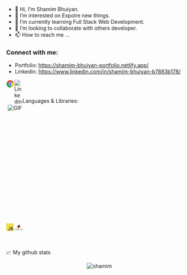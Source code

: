 - 👋 Hi, I’m Shamim Bhuiyan.
- 👀 I’m interested on Expolre new things.
- 🌱 I’m currently learning Full Stack Web Development.
- 💞️ I’m looking to collaborate with others developer.
- 📫 How to reach me ...

### Connect with me:
- Portfolio: https://shamim-bhuiyan-portfolio.netlify.app/
- Linkedin: https://www.linkedin.com/in/shamim-bhuiyan-b7883b178/
<a href="https://abd1.netlify.app">
  <img align="left" alt="Protfolio" width="22px" src="https://raw.githubusercontent.com/github/explore/80688e429a7d4ef2fca1e82350fe8e3517d3494d/topics/chrome/chrome.png" />
</a>


<a href="https://www.linkedin.com/in/shamim-bhuiyan-b7883b178/">
  <img align="left" alt="Linkedin" width="22px" src="https://raw.githubusercontent.com/peterthehan/peterthehan/master/assets/linkedin.svg" />
</a>

<br/>


  <img align="right" alt="GIF" src="https://github.com/abhisheknaiidu/abhisheknaiidu/blob/master/code.gif?raw=true" width="500" height="320" />

<br/>


 Languages & Libraries:

<code><img height="20" src="https://raw.githubusercontent.com/github/explore/80688e429a7d4ef2fca1e82350fe8e3517d3494d/topics/javascript/javascript.png"></code>
<code><img height="20" src="https://raw.githubusercontent.com/github/explore/80688e429a7d4ef2fca1e82350fe8e3517d3494d/topics/matlab/matlab.png"></code>

<br />






📈 My github stats

<p align="center"> <img src="https://github-readme-stats.vercel.app/api?username=shamimbhuiyan1&show_icons=true&theme=gotham" alt="shamim" />

<!---
shamimbhuiyan1/shamimbhuiyan1 is a ✨ special ✨ repository because its `README.md` (this file) appears on your GitHub profile.
You can click the Preview link to take a look at your changes.
--->
